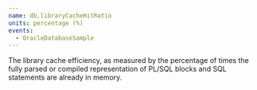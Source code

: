 ```yaml
---
name: db.libraryCacheHitRatio
units: percentage (%)
events:
  - OracleDatabaseSample
---
```


The library cache efficiency, as measured by the percentage of times the fully parsed or compiled representation of PL/SQL blocks and SQL statements are already in memory.